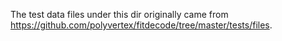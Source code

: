 The test data files under this dir originally came from https://github.com/polyvertex/fitdecode/tree/master/tests/files.
